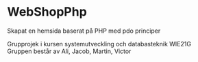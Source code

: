 # WebShopPhp

Skapat en hemsida baserat på PHP med pdo principer

Grupprojek i kursen systemutveckling och databasteknik WIE21G
<br>
Gruppen består av Ali, Jacob, Martin, Victor
